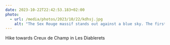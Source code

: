 ```yaml
---
date: 2023-10-22T22:42:53.183+02:00
photo:
  - url: /media/photos/2023/10/22/kdhsj.jpg
    alt: "The Sex Rouge massif stands out against a blue sky. The first snow is visible at high altitudes. The pastures display their beautiful autumn colors."
---
```


Hike towards Creux de Champ in Les Diablerets
